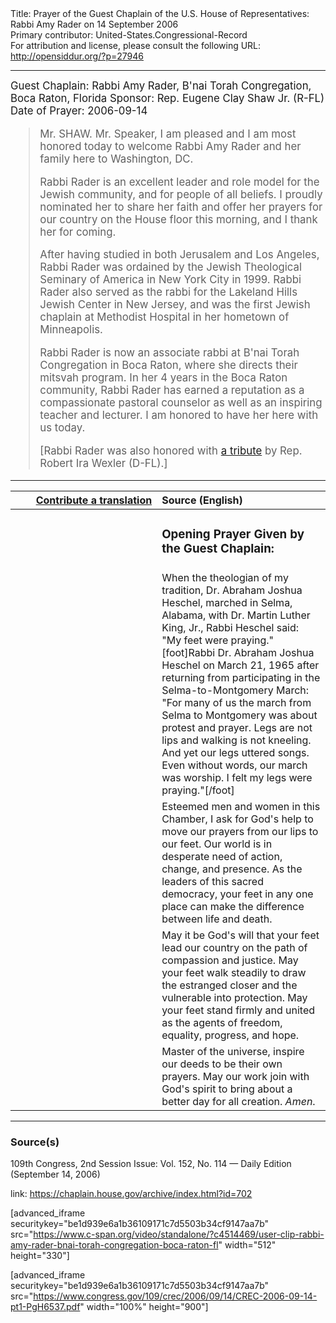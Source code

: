 <html>
<head></head>
<body>
Title: Prayer of the Guest Chaplain of the U.S. House of Representatives: Rabbi Amy Rader on 14 September 2006<br />
Primary contributor: United-States.Congressional-Record<br />
For attribution and license, please consult the following URL: <a href="http://opensiddur.org/?p=27946">http://opensiddur.org/?p=27946</a>
<p />
<hr />

<div class="english" style="font-size:1.2em;">
Guest Chaplain: Rabbi Amy Rader, B'nai Torah Congregation, Boca Raton, Florida
Sponsor: Rep. Eugene Clay Shaw Jr. (R-FL)
Date of Prayer: 2006-09-14

<blockquote>
Mr. SHAW. Mr. Speaker, I am pleased and I am most honored today to welcome Rabbi Amy Rader and her family here to Washington, DC.

Rabbi Rader is an excellent leader and role model for the Jewish community, and for people of all beliefs. I proudly nominated her to share her faith and offer her prayers for our country on the House floor this morning, and I thank her for coming.

After having studied in both Jerusalem and Los Angeles, Rabbi Rader was ordained by the Jewish Theological Seminary of America in New York City in 1999. Rabbi Rader also served as the rabbi for the Lakeland Hills Jewish Center in New Jersey, and was the first Jewish chaplain at Methodist Hospital in her hometown of Minneapolis.

Rabbi Rader is now an associate rabbi at B'nai Torah Congregation in Boca Raton, where she directs their mitsvah program. In her 4 years in the Boca Raton community, Rabbi Rader has earned a reputation as a compassionate pastoral counselor as well as an inspiring teacher and lecturer. I am honored to have her here with us today.

[Rabbi Rader was also honored with <a href="https://www.congress.gov/congressional-record/2006/9/15/extensions-of-remarks-section/article/e1741-1">a tribute</a> by Rep. Robert Ira Wexler (D-FL).]
</blockquote>
</div>

<hr />

<table style="margin-left: auto;margin-right: auto;" class="draggable">
<thead><tr><th id="x" style="text-align: right;"><a href="/contributing/upload/">Contribute a translation</a></th><th style="text-align: left;">Source (English)</th></tr></thead>
<tbody>
<tr><td style="vertical-align:top;" width="46%">
<div class="liturgy"><span lang="he">

</span></div></td>
 
<td style="vertical-align:top;" width="53%">
<div class="english">
<h3>Opening Prayer Given by the Guest Chaplain:</h3>
</div></td></tr>

<tr><td style="vertical-align:top;" width="46%">
<div class="liturgy"><span lang="he">

</span></div></td>
 
<td style="vertical-align:top;" width="53%">
<div class="english">
When the theologian of my tradition, 
Dr. Abraham Joshua Heschel, 
marched in Selma, Alabama, 
with Dr. Martin Luther King, Jr., 
Rabbi Heschel said: 
"My feet were praying."[foot]Rabbi Dr. Abraham Joshua Heschel on March 21, 1965 after returning from participating in the Selma-to-Montgomery March: "For many of us the march from Selma to Montgomery was about protest and prayer. Legs are not lips and walking is not kneeling. And yet our legs uttered songs. Even without words, our march was worship. I felt my legs were praying."[/foot]
</div></td></tr>


<tr><td style="vertical-align:top;" width="46%">
<div class="liturgy"><span lang="he">

</span></div></td>
 
<td style="vertical-align:top;" width="53%">
<div class="english">
Esteemed men and women in this Chamber, 
I ask for God's help 
to move our prayers 
from our lips to our feet. 
Our world is in desperate need of action, 
change, 
and presence. 
As the leaders of this sacred democracy, 
your feet in any one place 
can make the difference 
between life and death.
</div></td></tr>


<tr><td style="vertical-align:top;" width="46%">
<div class="liturgy"><span lang="he">

</span></div></td>
 
<td style="vertical-align:top;" width="53%">
<div class="english">
May it be God's will 
that your feet lead our country 
on the path of compassion and justice. 
May your feet walk steadily 
to draw the estranged closer 
and the vulnerable into protection. 
May your feet stand firmly and united 
as the agents of freedom, 
equality, 
progress, 
and hope.
</div></td></tr>


<tr><td style="vertical-align:top;" width="46%">
<div class="liturgy"><span lang="he">

</span></div></td>
 
<td style="vertical-align:top;" width="53%">
<div class="english">
Master of the universe, 
inspire our deeds to be their own prayers. 
May our work join with God's spirit 
to bring about a better day 
for all creation. 
<em>Amen</em>.
</div></td></tr>
</tbody></table>

<hr />

<h3>Source(s)</h3>

109th Congress, 2nd Session
Issue: Vol. 152, No. 114 — Daily Edition (September 14, 2006)

link: <a href="https://chaplain.house.gov/archive/index.html?id=702">https://chaplain.house.gov/archive/index.html?id=702</a>

[advanced_iframe securitykey="be1d939e6a1b36109171c7d5503b34cf9147aa7b" src="https://www.c-span.org/video/standalone/?c4514469/user-clip-rabbi-amy-rader-bnai-torah-congregation-boca-raton-fl" width="512" height="330"]

[advanced_iframe securitykey="be1d939e6a1b36109171c7d5503b34cf9147aa7b" src="https://www.congress.gov/109/crec/2006/09/14/CREC-2006-09-14-pt1-PgH6537.pdf" width="100%" height="900"]
</body>
</html>